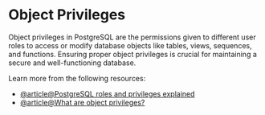 # Object Privileges

Object privileges in PostgreSQL are the permissions given to different user roles to access or modify database objects like tables, views, sequences, and functions. Ensuring proper object privileges is crucial for maintaining a secure and well-functioning database.

Learn more from the following resources:

- [@article@PostgreSQL roles and privileges explained](https://www.aviator.co/blog/postgresql-roles-and-privileges-explained/)
- [@article@What are object privileges?](https://www.prisma.io/dataguide/postgresql/authentication-and-authorization/managing-privileges#what-are-postgresql-object-privileges)